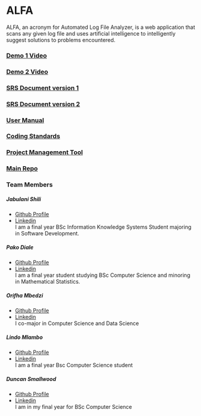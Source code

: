 # ALFA

ALFA, an acronym for Automated Log File Analyzer, is a web application that scans any given log file and uses artificial intelligence to intelligently suggest solutions to problems encountered.

### [Demo 1 Video](https://drive.google.com/file/d/1clEgzXxKfKW1Gb1IvowvJiMREUof8Az/view?usp=sharing)
### [Demo 2 Video](https://drive.google.com/file/d/1WJIHGYdTuHnZsDhMGKKkI6v4e8zuh1nv/view?usp=sharing)
### [SRS Document version 1](https://www.overleaf.com/read/xrpbgbbvhhjv)
### [SRS Document version 2](https://www.overleaf.com/read/tqxcyrdwrxnw)
### [User Manual](https://drive.google.com/file/d/1RbW9kFbCcJnjq3gRwNXOY5AcdTnW8wkG/view?usp=sharing)
### [Coding Standards](https://drive.google.com/file/d/1eH7Ouj1ZUr9smyn_LCdSCF3GPNRAy3tv/view?usp=sharing)
### [Project Management Tool](https://app.clickup.com/2546744/v/b/li/21408284)
### [Main Repo](https://github.com/COS301-SE-2020/ALFA)
### Team Members
##### _Jabulani Shili_
* [Github Profile](https://u16220073.github.io/online-cv/)  
* [Linkedin](https://www.linkedin.com/in/jabulani-shili-a591b4130/)  
I am a final year BSc Information Knowledge Systems Student majoring in Software Development.

##### _Pako Diale_
* [Github Profile](https://pkdiale671.github.io/)  
* [Linkedin](https://www.linkedin.com/in/pako-diale-53b27a1a9/)  
I am a final year student studying BSc Computer Science and minoring in Mathematical Statistics.

##### _Orifha Mbedzi_
* [Github Profile](https://github.com/Mbedzi346)  
* [Linkedin](linkedin.com)  
I co-major in Computer Science and Data Science

##### _Lindo Mlambo_
* [Github Profile](https://github.com/lindo-mlambo)  
* [Linkedin](https://www.linkedin.com/in/lindo-mlambo-790b95101/)  
I am a final year Bsc Computer Science student

##### _Duncan Smallwood_
* [Github Profile](https://github.com/DuncanSmallwood)  
* [Linkedin](https://www.linkedin.com/in/duncan-smallwood-020815187/)  
I am in my final year for BSc Computer Science
